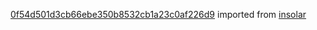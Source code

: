 [0f54d501d3cb66ebe350b8532cb1a23c0af226d9](https://github.com/insolar/insolar/commit/0f54d501d3cb66ebe350b8532cb1a23c0af226d9) imported from [insolar](https://github.com/insolar/insolar)
